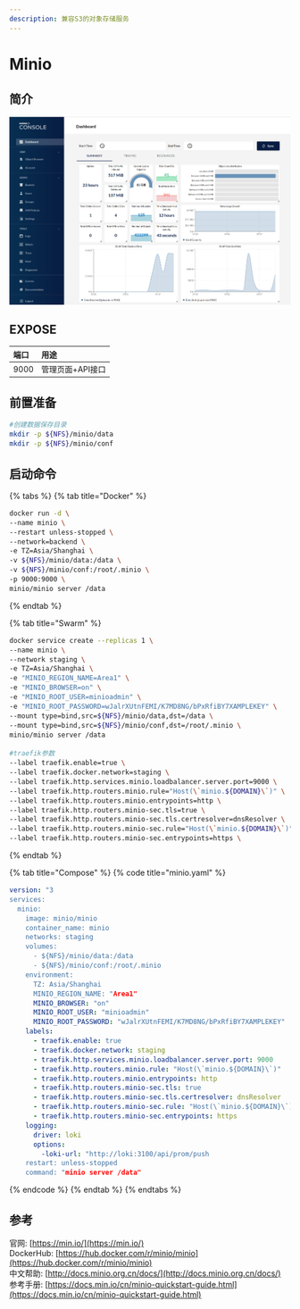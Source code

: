 ```yaml
---
description: 兼容S3的对象存储服务
---
```


# Minio

## 简介

![](../../.gitbook/assets/minio-console-dashboard1.png)

## EXPOSE

| 端口 | 用途 |
| :--- | :--- |
| 9000 | 管理页面+API接口 |



## 前置准备

```bash
#创建数据保存目录
mkdir -p ${NFS}/minio/data
mkdir -p ${NFS}/minio/conf
```

## 启动命令

{% tabs %}
{% tab title="Docker" %}
```bash
docker run -d \
--name minio \
--restart unless-stopped \
--network=backend \
-e TZ=Asia/Shanghai \
-v ${NFS}/minio/data:/data \
-v ${NFS}/minio/conf:/root/.minio \
-p 9000:9000 \
minio/minio server /data
```
{% endtab %}

{% tab title="Swarm" %}
```bash
docker service create --replicas 1 \
--name minio \
--network staging \
-e TZ=Asia/Shanghai \
-e "MINIO_REGION_NAME=Area1" \
-e "MINIO_BROWSER=on" \
-e "MINIO_ROOT_USER=minioadmin" \
-e "MINIO_ROOT_PASSWORD=wJalrXUtnFEMI/K7MD8NG/bPxRfiBY7XAMPLEKEY" \
--mount type=bind,src=${NFS}/minio/data,dst=/data \
--mount type=bind,src=${NFS}/minio/conf,dst=/root/.minio \
minio/minio server /data

#traefik参数
--label traefik.enable=true \
--label traefik.docker.network=staging \
--label traefik.http.services.minio.loadbalancer.server.port=9000 \
--label traefik.http.routers.minio.rule="Host(\`minio.${DOMAIN}\`)" \
--label traefik.http.routers.minio.entrypoints=http \
--label traefik.http.routers.minio-sec.tls=true \
--label traefik.http.routers.minio-sec.tls.certresolver=dnsResolver \
--label traefik.http.routers.minio-sec.rule="Host(\`minio.${DOMAIN}\`)" \
--label traefik.http.routers.minio-sec.entrypoints=https \
```
{% endtab %}

{% tab title="Compose" %}
{% code title="minio.yaml" %}
```yaml
version: "3
services:
  minio:
    image: minio/minio
    container_name: minio
    networks: staging
    volumes:
      - ${NFS}/minio/data:/data
      - ${NFS}/minio/conf:/root/.minio
    environment:
      TZ: Asia/Shanghai
      MINIO_REGION_NAME: "Area1"
      MINIO_BROWSER: "on"
      MINIO_ROOT_USER: "minioadmin"
      MINIO_ROOT_PASSWORD: "wJalrXUtnFEMI/K7MD8NG/bPxRfiBY7XAMPLEKEY"
    labels: 
      - traefik.enable: true
      - traefik.docker.network: staging
      - traefik.http.services.minio.loadbalancer.server.port: 9000
      - traefik.http.routers.minio.rule: "Host(\`minio.${DOMAIN}\`)"
      - traefik.http.routers.minio.entrypoints: http
      - traefik.http.routers.minio-sec.tls: true
      - traefik.http.routers.minio-sec.tls.certresolver: dnsResolver
      - traefik.http.routers.minio-sec.rule: "Host(\`minio.${DOMAIN}\`)"
      - traefik.http.routers.minio-sec.entrypoints: https
    logging: 
      driver: loki
      options: 
        -loki-url: "http://loki:3100/api/prom/push
    restart: unless-stopped
    command: "minio server /data"
```
{% endcode %}
{% endtab %}
{% endtabs %}



## 参考

官网: [https://min.io/](https://min.io/)  
DockerHub: [https://hub.docker.com/r/minio/minio](https://hub.docker.com/r/minio/minio)  
中文帮助: [http://docs.minio.org.cn/docs/](http://docs.minio.org.cn/docs/)  
参考手册: [https://docs.min.io/cn/minio-quickstart-guide.html](https://docs.min.io/cn/minio-quickstart-guide.html)

